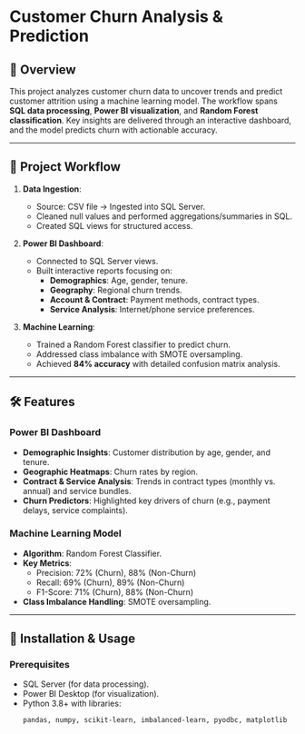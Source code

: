 # Customer Churn Analysis & Prediction

## 📌 Overview
This project analyzes customer churn data to uncover trends and predict customer attrition using a machine learning model. The workflow spans **SQL data processing**, **Power BI visualization**, and **Random Forest classification**. Key insights are delivered through an interactive dashboard, and the model predicts churn with actionable accuracy.

---

## 📂 Project Workflow
1. **Data Ingestion**:  
   - Source: CSV file → Ingested into SQL Server.  
   - Cleaned null values and performed aggregations/summaries in SQL.  
   - Created SQL views for structured access.

2. **Power BI Dashboard**:  
   - Connected to SQL Server views.  
   - Built interactive reports focusing on:  
     - **Demographics**: Age, gender, tenure.  
     - **Geography**: Regional churn trends.  
     - **Account & Contract**: Payment methods, contract types.  
     - **Service Analysis**: Internet/phone service preferences.  

3. **Machine Learning**:  
   - Trained a Random Forest classifier to predict churn.  
   - Addressed class imbalance with SMOTE oversampling.  
   - Achieved **84% accuracy** with detailed confusion matrix analysis.

---

## 🛠️ Features
### Power BI Dashboard
- **Demographic Insights**: Customer distribution by age, gender, and tenure.  
- **Geographic Heatmaps**: Churn rates by region.  
- **Contract & Service Analysis**: Trends in contract types (monthly vs. annual) and service bundles.  
- **Churn Predictors**: Highlighted key drivers of churn (e.g., payment delays, service complaints).

### Machine Learning Model
- **Algorithm**: Random Forest Classifier.  
- **Key Metrics**:  
  - Precision: 72% (Churn), 88% (Non-Churn)  
  - Recall: 69% (Churn), 89% (Non-Churn)  
  - F1-Score: 71% (Churn), 88% (Non-Churn)  
- **Class Imbalance Handling**: SMOTE oversampling.

---

## 🚀 Installation & Usage
### Prerequisites
- SQL Server (for data processing).  
- Power BI Desktop (for visualization).  
- Python 3.8+ with libraries:  
  ```bash
  pandas, numpy, scikit-learn, imbalanced-learn, pyodbc, matplotlib
